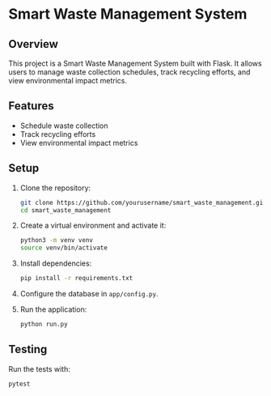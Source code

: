# Smart Waste Management System

## Overview

This project is a Smart Waste Management System built with Flask. It allows users to manage waste collection schedules, track recycling efforts, and view environmental impact metrics.

## Features

- Schedule waste collection
- Track recycling efforts
- View environmental impact metrics

## Setup

1. Clone the repository:
    ```bash
    git clone https://github.com/yourusername/smart_waste_management.git
    cd smart_waste_management
    ```

2. Create a virtual environment and activate it:
    ```bash
    python3 -m venv venv
    source venv/bin/activate
    ```

3. Install dependencies:
    ```bash
    pip install -r requirements.txt
    ```

4. Configure the database in `app/config.py`.

5. Run the application:
    ```bash
    python run.py
    ```

## Testing

Run the tests with:
```bash
pytest
